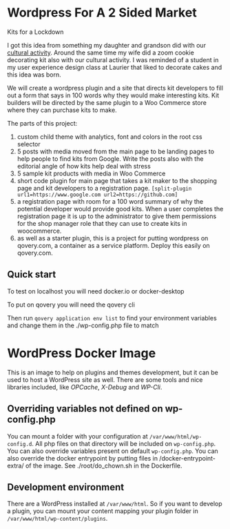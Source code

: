 # Wordpress For A 2 Sided Market
Kits for a Lockdown

I got this idea from something my daughter and grandson did with our [cultural activity](https://www.campkintail.ca/easter-in-a-basket/). Around the same time my wife did a zoom cookie decorating kit also with our cultural activity. I was reminded of a student in my user experience design class at Laurier that liked to decorate cakes and this idea was born.

We will create a wordpress plugin and a site that directs kit developers to fill out a form that says in 100 words why they would make interesting kits. Kit builders will be directed by the same plugin to a Woo Commerce store where they can purchase kits to make.

The parts of this project:

1. custom child theme with analytics, font and colors in the root css selector
2. 5 posts with media moved from the main page to be landing pages to help people to find kits from Google. Write the posts also with the editorial angle of how kits help deal with stress
3. 5 sample kit products with media in Woo Commerce
4. short code plugin for main page that takes a kit maker to the shopping page and kit developers to a registration page. `[split-plugin url1=https://www.google.com url2=https://github.com]`
5. a registration page with room for a 100 word summary of why the potential developer would provide good kits. When a user completes the registration page it is up to the administrator to give them permissions for the shop manager role that they can use to create kits in woocommerce.
6. as well as a starter plugin, this is a project for putting wordpress on qovery.com, a container as a service platform. Deploy this easily on qovery.com.

## Quick start

To test on localhost you will need docker.io or docker-desktop

To put on qovery you will need the qovery cli

Then run `qovery application env list` to find your environment variables and change them in the ./wp-config.php file to match

# WordPress Docker Image

This is an image to help on plugins and themes development, but it
can be used to host a WordPress site as well. There are some tools
and nice libraries included, like *OPCache*, *X-Debug* and *WP-Cli*.

## Overriding variables not defined on wp-config.php

You can mount a folder with your configuration at `/var/www/html/wp-config.d`. All php files on that directory will be included on `wp-config.php`. You can also override variables present on default `wp-config.php`. You can also override the docker entrypoint by putting files in /docker-entrypoint-extra/ of the image. See ./root/do_chown.sh in the Dockerfile.

## Development environment

There are a WordPress installed at `/var/www/html`. So if you want
to develop a plugin, you can mount your content mapping your plugin
folder in `/var/www/html/wp-content/plugins`.



